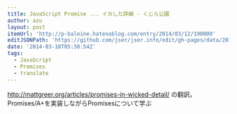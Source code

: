 ```yaml
---
title: JavaScript Promise ... イカした詳細 - くじら公園
author: azu
layout: post
itemUrl: 'http://p-baleine.hatenablog.com/entry/2014/03/12/190000'
editJSONPath: 'https://github.com/jser/jser.info/edit/gh-pages/data/2014/03/index.json'
date: '2014-03-18T05:30:54Z'
tags:
  - JavaScript
  - Promises
  - translate
---
```

http://mattgreer.org/articles/promises-in-wicked-detail/ の翻訳。
Promises/A+を実装しながらPromisesについて学ぶ
